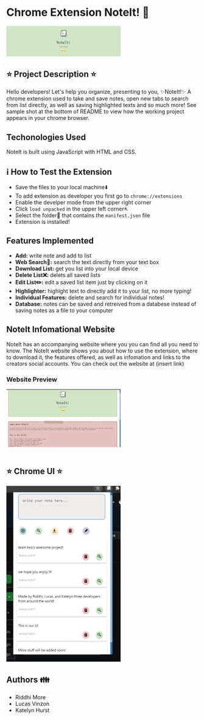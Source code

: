 
# Chrome Extension NoteIt! :memo:
<img src ="images/banner.png" width="300"/>

## :star: Project Description :star:
Hello developers! Let's help you organize, presenting to you, :sparkles:NoteIt!:sparkles: A chrome extension used to take and save notes, open new tabs to search from list directly, as well as saving highlighted texts and so much more!
See sample shot at the bottom of README to view how the working project appears in your chrome browser.

## Techonologies Used
NoteIt is built using JavaScript with HTML and CSS.

## :information_source: How to Test the Extension
- Save the files to your local machine:arrow_down:
- To add extension as developer you first go to `chrome://extensions`
- Enable the develper mode from the upper right corner
- Click `load unpacked` in the upper left corner:arrow_upper_left:
- Select the folder:open_file_folder: that contains the `manifest.json` file
- Extension is installed!


## Features Implemented
- **Add:** write note and add to list
- **Web Search:mag_right::** search the text directly from your text box
- **Download List:** get you list into your local device
- **Delete List:x::** delets all saved lists
- **Edit List:pencil2::** edit a saved list item just by clicking on it
- **Highlighter:** highlght text to directly add it to your list, no more typing!
- **Individual Features:** delete and search for individual notes!
- **Database:** notes can be saved and retreived from a databese instead of saving notes as a file to your computer


## NoteIt Infomational Website
NoteIt has an accompanying website where you you can find all you need to know. The NoteIt website shows you about how to use the extension, where to download it, the features offered, as well as infomation and links to the creators social accounts.
You can check out the website at (insert link)

### Website Preview
<img src= "images/website1.png" width="300">
<img scr ="images/website2.png>" width="300">

## :star: Chrome UI :star:
<img src ="images/sample_new.png" width="300"/>


## Authors :family:
- Riddhi More
- Lucas Vinzon
- Katelyn Hurst

